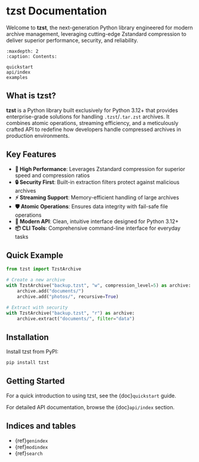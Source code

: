 # tzst Documentation

Welcome to **tzst**, the next-generation Python library engineered for modern archive management, leveraging cutting-edge Zstandard compression to deliver superior performance, security, and reliability.

```{toctree}
:maxdepth: 2
:caption: Contents:

quickstart
api/index
examples
```

## What is tzst?

**tzst** is a Python library built exclusively for Python 3.12+ that provides enterprise-grade solutions for handling `.tzst`/`.tar.zst` archives. It combines atomic operations, streaming efficiency, and a meticulously crafted API to redefine how developers handle compressed archives in production environments.

## Key Features

- **🚀 High Performance**: Leverages Zstandard compression for superior speed and compression ratios
- **🔒 Security First**: Built-in extraction filters protect against malicious archives
- **⚡ Streaming Support**: Memory-efficient handling of large archives
- **🛡️ Atomic Operations**: Ensures data integrity with fail-safe file operations
- **🎯 Modern API**: Clean, intuitive interface designed for Python 3.12+
- **📦 CLI Tools**: Comprehensive command-line interface for everyday tasks

## Quick Example

```python
from tzst import TzstArchive

# Create a new archive
with TzstArchive("backup.tzst", "w", compression_level=5) as archive:
    archive.add("documents/")
    archive.add("photos/", recursive=True)

# Extract with security
with TzstArchive("backup.tzst", "r") as archive:
    archive.extract("documents/", filter="data")
```

## Installation

Install tzst from PyPI:

```bash
pip install tzst
```

## Getting Started

For a quick introduction to using tzst, see the {doc}`quickstart` guide.

For detailed API documentation, browse the {doc}`api/index` section.

## Indices and tables

- {ref}`genindex`
- {ref}`modindex`
- {ref}`search`
